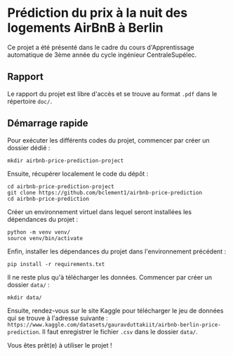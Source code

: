 # Prédiction du prix à la nuit des logements AirBnB à Berlin

Ce projet a été présenté dans le cadre du cours d'Apprentissage automatique de 3ème année du cycle ingénieur CentraleSupélec.


## Rapport 

Le rapport du projet est libre d'accès et se trouve au format `.pdf` dans le répertoire `doc/`.


## Démarrage rapide

Pour exécuter les différents codes du projet, commencer par créer un dossier dédié :

```
mkdir airbnb-price-prediction-project
``` 

Ensuite, récupérer localement le code du dépôt : 

```
cd airbnb-price-prediction-project
git clone https://github.com/bclement1/airbnb-price-prediction
cd airbnb-price-prediction
```

Créer un environnement virtuel dans lequel seront installées les dépendances du projet :

```
python -m venv venv/
source venv/bin/activate
```

Enfin, installer les dépendances du projet dans l'environnement précédent :

```
pip install -r requirements.txt
```

Il ne reste plus qu'à télécharger les données. Commencer par créer un dossier `data/` :

```
mkdir data/
```

Ensuite, rendez-vous sur le site Kaggle pour télécharger le jeu de données qui se trouve à l'adresse suivante :
`https://www.kaggle.com/datasets/gauravduttakiit/airbnb-berlin-price-prediction`. Il faut enregistrer le fichier `.csv` dans le dossier `data/`.


Vous êtes prêt(e) à utiliser le projet !

